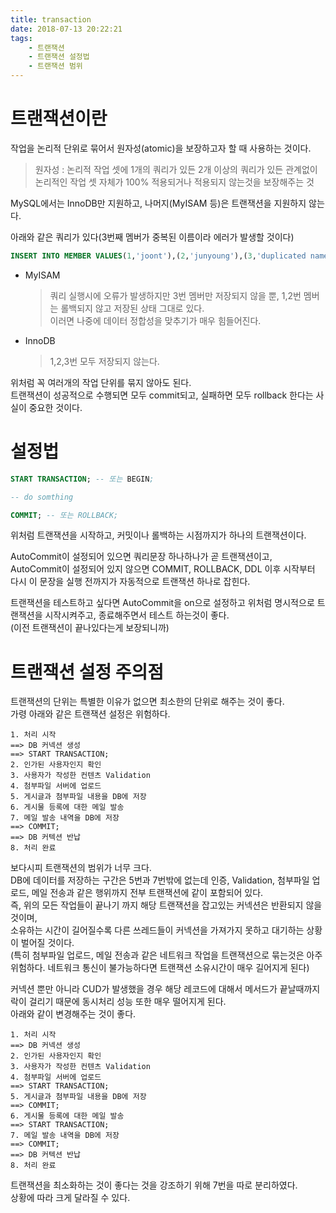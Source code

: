 ```yaml
---
title: transaction
date: 2018-07-13 20:22:21
tags:
    - 트랜잭션  
    - 트랜잭션 설정법
    - 트랜잭션 범위  
---
```


# 트랜잭션이란
작업을 논리적 단위로 묶어서 원자성(atomic)을 보장하고자 할 때 사용하는 것이다.  
> 원자성 : 논리적 작업 셋에 1개의 쿼리가 있든 2개 이상의 쿼리가 있든 관계없이 논리적인 작업 셋 자체가 100% 적용되거나 적용되지 않는것을 보장해주는 것  

MySQL에서는 InnoDB만 지원하고, 나머지(MyISAM 등)은 트랜잭션을 지원하지 않는다.  

아래와 같은 쿼리가 있다(3번째 멤버가 중복된 이름이라 에러가 발생할 것이다)  

```SQL
INSERT INTO MEMBER VALUES(1,'joont'),(2,'junyoung'),(3,'duplicated name');
```

- MyISAM  
    > 쿼리 실행시에 오류가 발생하지만 3번 멤버만 저장되지 않을 뿐, 1,2번 멤버는 롤백되지 않고 저장된 상태 그대로 있다.  
    > 이러면 나중에 데이터 정합성을 맞추기가 매우 힘들어진다.  
- InnoDB  
    > 1,2,3번 모두 저장되지 않는다.  

위처럼 꼭 여러개의 작업 단위를 묶지 않아도 된다.  
트랜잭션이 성공적으로 수행되면 모두 commit되고, 실패하면 모두 rollback 한다는 사실이 중요한 것이다.  

# 설정법
```sql
START TRANSACTION; -- 또는 BEGIN;

-- do somthing

COMMIT; -- 또는 ROLLBACK;
```

위처럼 트랜잭션을 시작하고, 커밋이나 롤백하는 시점까지가 하나의 트랜잭션이다.  

AutoCommit이 설정되어 있으면 쿼리문장 하나하나가 곧 트랜잭션이고,  
AutoCommit이 설정되어 있지 않으면 COMMIT, ROLLBACK, DDL 이후 시작부터 다시 이 문장을 실행 전까지가 자동적으로 트랜잭션 하나로 잡힌다.  

트랜잭션을 테스트하고 싶다면 AutoCommit을 on으로 설정하고 위처럼 명시적으로 트랜잭션을 시작시켜주고, 종료해주면서 테스트 하는것이 좋다.  
(이전 트랜잭션이 끝나있다는게 보장되니까)  

# 트랜잭션 설정 주의점  
트랜잭션의 단위는 특별한 이유가 없으면 최소한의 단위로 해주는 것이 좋다.  
가령 아래와 같은 트랜잭션 설정은 위험하다.  

```
1. 처리 시작  
==> DB 커넥션 생성  
==> START TRANSACTION;
2. 인가된 사용자인지 확인
3. 사용자가 작성한 컨텐츠 Validation
4. 첨부파일 서버에 업로드  
5. 게시글과 첨부파일 내용을 DB에 저장  
6. 게시물 등록에 대한 메일 발송  
7. 메일 발송 내역을 DB에 저장  
==> COMMIT;
==> DB 커텍션 반납  
8. 처리 완료  
```

보다시피 트랜잭션의 범위가 너무 크다.  
DB에 데이터를 저장하는 구간은 5번과 7번밖에 없는데 인증, Validation, 첨부파일 업로드, 메일 전송과 같은 행위까지 전부 트랜잭션에 같이 포함되어 있다.  
즉, 위의 모든 작업들이 끝나기 까지 해당 트랜잭션을 잡고있는 커넥션은 반환되지 않을 것이며,  
소유하는 시간이 길어질수록 다른 쓰레드들이 커넥션을 가져가지 못하고 대기하는 상황이 벌어질 것이다.  
(특히 첨부파일 업로드, 메일 전송과 같은 네트워크 작업을 트랜잭션으로 묶는것은 아주 위험하다. 네트워크 통신이 불가능하다면 트랜잭션 소유시간이 매우 길어지게 된다)  

커넥션 뿐만 아니라 CUD가 발생했을 경우 해당 레코드에 대해서 메서드가 끝날때까지 락이 걸리기 때문에 동시처리 성능 또한 매우 떨어지게 된다.  
아래와 같이 변경해주는 것이 좋다.  

```
1. 처리 시작  
==> DB 커넥션 생성  
2. 인가된 사용자인지 확인
3. 사용자가 작성한 컨텐츠 Validation
4. 첨부파일 서버에 업로드  
==> START TRANSACTION;
5. 게시글과 첨부파일 내용을 DB에 저장  
==> COMMIT;
6. 게시물 등록에 대한 메일 발송  
==> START TRANSACTION;
7. 메일 발송 내역을 DB에 저장  
==> COMMIT;
==> DB 커텍션 반납  
8. 처리 완료  
```

트랜잭션을 최소화하는 것이 좋다는 것을 강조하기 위해 7번을 따로 분리하였다.  
상황에 따라 크게 달라질 수 있다.  

<!-- more -->